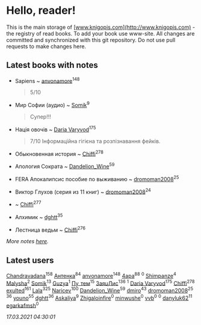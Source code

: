# Hello, reader!
This is the main storage of [www.knigopis.com](http://www.knigopis.com) - the registry of read books.
To add your book use www-site. All changes are committed and synchronized with this git repository.
Do not use pull requests to make changes here.


## Latest books with notes
* Sapiens ~ [anvonamore](users/595/5957175-vkontakte)<sup>148</sup>
    > 5/10

* Мир Софии (аудио) ~ [Somik](users/100/100006761945842-facebook)<sup>9</sup>
    > Супер!!!

* Нація овочів ~ [Daria Varyvod](users/829/829893410524253-facebook)<sup>175</sup>
    > 7/10 Інформаційна гігієна та розпізнавання фейків.

* Обыкновенная история ~ [Chiffi](users/105/105831994080785626680-google)<sup>278</sup>

* Апология Сократа ~ [Dandelion_Wine](users/586/58602788-vkontakte)<sup>59</sup>

* FERA Апокалипсис пособие по выживанию ~ [dromoman2008](users/444/44461886-yandex)<sup>25</sup>

* Виктор Глухов (серия из 11 книг) ~ [dromoman2008](users/444/44461886-yandex)<sup>24</sup>

*  ~ [Chiffi](users/105/105831994080785626680-google)<sup>277</sup>

* Алхимик ~ [dghtt](users/233/233860015-vkontakte)<sup>35</sup>

* Лестница ведьм ~ [Chiffi](users/105/105831994080785626680-google)<sup>276</sup>


_More notes [here](latest_books_with_notes.md)._


## Latest users
[Chandravadana](users/105/105866022348292919948-google)<sup>158</sup> 
[Антенка](users/118/118158645037334943900-google)<sup>84</sup> 
[anvonamore](users/595/5957175-vkontakte)<sup>148</sup> 
[4apa](users/117/117392596378069249667-google)<sup>88</sup> 
[](users/234/234992147-vkontakte)<sup>0</sup> 
[Shimpanze](users/108/108324375224819470216-google)<sup>4</sup> 
[Malysha](users/412/4129490930435358-facebook)<sup>2</sup> 
[Somik](users/100/100006761945842-facebook)<sup>13</sup> 
[Guzya](users/819/819285468208720-facebook)<sup>1</sup> 
[Пу_тем](users/344/3448154788585127-facebook)<sup>15</sup> 
[ЗаяцЛис](users/112/112388384595246311466-google)<sup>136</sup> 
[](users/118/118195892640941995591-google)<sup>1</sup> 
[Daria Varyvod](users/829/829893410524253-facebook)<sup>175</sup> 
[Chiffi](users/105/105831994080785626680-google)<sup>278</sup> 
[exulted](users/100/100599204551896265722-google)<sup>161</sup> 
[Lala](users/761/76187635-vkontakte)<sup>325</sup> 
[Naricev](users/107/107090515204537133928-google)<sup>100</sup> 
[Dandelion_Wine](users/586/58602788-vkontakte)<sup>59</sup> 
[dmiro](users/571/5714115-vkontakte)<sup>43</sup> 
[dromoman2008](users/444/44461886-yandex)<sup>25</sup> 
[](users/153/1537586159620888-facebook)<sup>36</sup> 
[youno](users/302/302928912-vkontakte)<sup>55</sup> 
[dghtt](users/233/233860015-vkontakte)<sup>36</sup> 
[Askaliya](users/326/326783541-vkontakte)<sup>9</sup> 
[Zhigaloinfire](users/444/444088111-vkontakte)<sup>0</sup> 
[minwushe](users/264/264391125-vkontakte)<sup>0</sup> 
[vvb](users/327/327630816-vkontakte)<sup>0</sup> 
[](users/545/545226830-vkontakte)<sup>0</sup> 
[danyluk62](users/374/374149854-vkontakte)<sup>11</sup> 
[egarkafmsh](users/277/277295453-vkontakte)<sup>0</sup> 


_17.03.2021 04:30:01_
